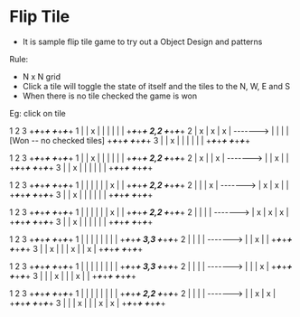 # Flip Tile

* It is sample flip tile game to try out a Object Design and patterns


Rule:
 * N x N grid
 * Click a tile will toggle the state of itself and the tiles to the N, W, E and S
 * When there is no tile checked the game is won


Eg: click on tile

   1   2   3
  +___+___+___+          +___+___+___+
1 |   | x |   |          |   |   |   |
  +___+___+___+   2,2    +___+___+___+
2 | x | x | x | -------> |   |   |   | [Won -- no checked tiles]
  +___+___+___+          +___+___+___+
3 |   | x |   |          |   |   |   |
  +___+___+___+          +___+___+___+

   1   2   3
  +___+___+___+          +___+___+___+
1 |   | x |   |          |   |   |   |
  +___+___+___+   2,2    +___+___+___+
2 | x |   | x | -------> |   | x |   |
  +___+___+___+          +___+___+___+
3 |   | x |   |          |   |   |   |
  +___+___+___+          +___+___+___+
 
   1   2   3
  +___+___+___+          +___+___+___+
1 |   |   |   |          |   | x |   |
  +___+___+___+   2,2    +___+___+___+
2 |   |   | x | -------> | x | x |   |
  +___+___+___+          +___+___+___+
3 |   | x |   |          |   |   |   |
  +___+___+___+          +___+___+___+
 
   1   2   3
  +___+___+___+          +___+___+___+
1 |   |   |   |          |   | x |   |
  +___+___+___+   2,2    +___+___+___+
2 |   |   |   | -------> | x | x | x |
  +___+___+___+          +___+___+___+
3 |   | x |   |          |   |   |   |
  +___+___+___+          +___+___+___+
 
   1   2   3
  +___+___+___+          +___+___+___+
1 |   |   |   |          |   |   |   |
  +___+___+___+   3,3    +___+___+___+
2 |   |   |   | -------> |   | x |   |
  +___+___+___+          +___+___+___+
3 |   | x |   |          | x |   | x |
  +___+___+___+          +___+___+___+
 
   1   2   3
  +___+___+___+          +___+___+___+
1 |   |   |   |          |   |   |   |
  +___+___+___+   3,3    +___+___+___+
2 |   |   |   | -------> |   |   | x |
  +___+___+___+          +___+___+___+
3 |   |   | x |          |   | x |   |
  +___+___+___+          +___+___+___+

   1   2   3
  +___+___+___+          +___+___+___+
1 |   |   |   |          |   |   |   |
  +___+___+___+   2,2    +___+___+___+
2 |   |   |   | -------> |   | x | x |
  +___+___+___+          +___+___+___+
3 |   |   | x |          |   | x | x |
  +___+___+___+          +___+___+___+
